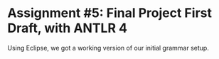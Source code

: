 # Assignment #5: Final Project First Draft, with ANTLR 4

Using Eclipse, we got a working version of our initial grammar setup.
